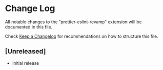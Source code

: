 # Change Log

All notable changes to the "prettier-eslint-revamp" extension will be documented in this file.

Check [Keep a Changelog](http://keepachangelog.com/) for recommendations on how to structure this file.

## [Unreleased]

- Initial release